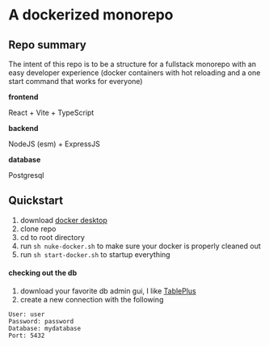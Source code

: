 # A dockerized monorepo

## Repo summary

The intent of this repo is to be a structure for a fullstack monorepo with an easy developer experience (docker containers with hot reloading and a one start command that works for everyone)

**frontend**

React + Vite + TypeScript

**backend**

NodeJS (esm) + ExpressJS

**database**

Postgresql

## Quickstart

1. download [docker desktop](https://www.docker.com/products/docker-desktop/)
2. clone repo
3. cd to root directory
4. run `sh nuke-docker.sh` to make sure your docker is properly cleaned out
5. run `sh start-docker.sh` to startup everything

#### checking out the db

1. download your favorite db admin gui, I like [TablePlus](https://tableplus.com/)
2. create a new connection with the following

```text
User: user
Password: password
Database: mydatabase
Port: 5432
```
